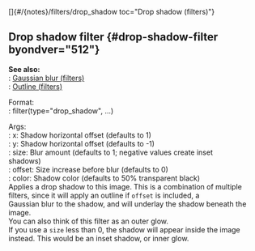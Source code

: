 []{#/{notes}/filters/drop_shadow toc="Drop shadow (filters)"}    
## Drop shadow filter {#drop-shadow-filter byondver="512"}    
**See also:**    
:   [Gaussian blur (filters)](ref/%7Bnotes%7D/filters/blur)    
:   [Outline (filters)](ref/%7Bnotes%7D/filters/outline)    
<!-- -->    
Format:    
:   filter(type=\"drop_shadow\", \...)    
<!-- -->    
Args:    
:   x: Shadow horizontal offset (defaults to 1)    
:   y: Shadow horizontal offset (defaults to -1)    
:   size: Blur amount (defaults to 1; negative values create inset    
    shadows)    
:   offset: Size increase before blur (defaults to 0)    
:   color: Shadow color (defaults to 50% transparent black)    
Applies a drop shadow to this image. This is a combination of multiple    
filters, since it will apply an outline if `offset` is included, a    
Gaussian blur to the shadow, and will underlay the shadow beneath the    
image.    
You can also think of this filter as an outer glow.    
If you use a `size` less than 0, the shadow will appear inside the image    
instead. This would be an inset shadow, or inner glow.  